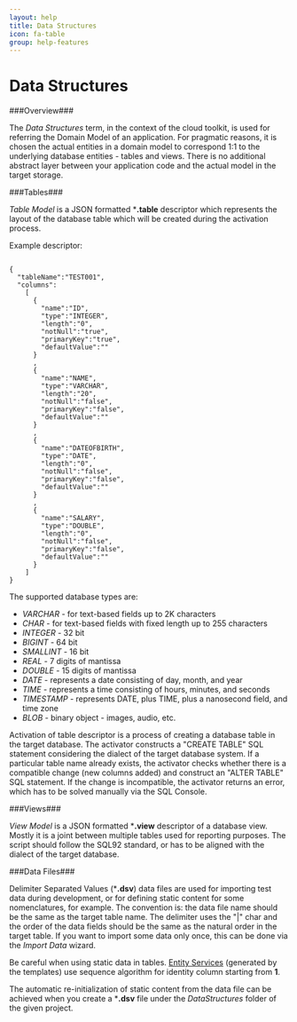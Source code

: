```yaml
---
layout: help
title: Data Structures
icon: fa-table
group: help-features
---
```


Data Structures
===

###Overview###

The *Data Structures* term, in the context of the cloud toolkit, is used for referring the Domain Model of an application. For pragmatic reasons, it is chosen the actual entities in a domain model to correspond 1:1 to the underlying database entities - tables and views. There is no additional abstract layer between your application code and the actual model in the target storage.

###Tables###

*Table Model* is a JSON formatted ***.table** descriptor which represents the layout of the database table which will be created during the activation process.

Example descriptor:
<pre><code>
{
  "tableName":"TEST001",
  "columns":
    [
      {
        "name":"ID",
        "type":"INTEGER",
        "length":"0",
        "notNull":"true",
        "primaryKey":"true",
        "defaultValue":""
      }
      ,
      {
        "name":"NAME",
        "type":"VARCHAR",
        "length":"20",
        "notNull":"false",
        "primaryKey":"false",
        "defaultValue":""
      }
      ,
      {
        "name":"DATEOFBIRTH",
        "type":"DATE",
        "length":"0",
        "notNull":"false",
        "primaryKey":"false",
        "defaultValue":""
      }
      ,
      {
        "name":"SALARY",
        "type":"DOUBLE",
        "length":"0",
        "notNull":"false",
        "primaryKey":"false",
        "defaultValue":""
      }
    ]
}
</code></pre>

The supported database types are:

*	*VARCHAR*     - for text-based fields up to 2K characters
*	*CHAR*        - for text-based fields with fixed length up to 255 characters
*	*INTEGER*     - 32 bit
*	*BIGINT*      - 64 bit
*	*SMALLINT*    - 16 bit
*	*REAL*        - 7 digits of mantissa
*	*DOUBLE*      - 15 digits of mantissa
*	*DATE*        - represents a date consisting of day, month, and year
*	*TIME*        - represents a time consisting of hours, minutes, and seconds
*	*TIMESTAMP*   - represents DATE, plus TIME, plus a nanosecond field, and time zone
*	*BLOB*        - binary object - images, audio, etc.

Activation of table descriptor is a process of creating a database table in the target database. The activator constructs a "CREATE TABLE" SQL statement considering the dialect of the target database system. If a particular table name already exists, the activator checks whether there is a compatible change (new columns added) and construct an "ALTER TABLE" SQL statement. If the change is incompatible, the activator returns an error, which has to be solved manually via the SQL Console.

###Views###

*View Model* is a JSON formatted ***.view** descriptor of a database view. Mostly it is a joint between multiple tables used for reporting purposes. The script should follow the SQL92 standard, or has to be aligned with the dialect of the target database.

###Data Files###

Delimiter Separated Values (***.dsv**) data files are used for importing test data during development, or for defining static content for some nomenclatures, for example. The convention is: the data file name should be the same as the target table name. The delimiter uses the "|" char and the order of the data fields should be the same as the natural order in the target table. If you want to import some data only once, this can be done via the *Import Data* wizard.

Be careful when using static data in tables. [Entity Services](entity_service.html) (generated by the templates) use sequence algorithm for identity column starting from **1**.

The automatic re-initialization of static content from the data file can be achieved when you create a ***.dsv** file under the *DataStructures* folder of the given project.
